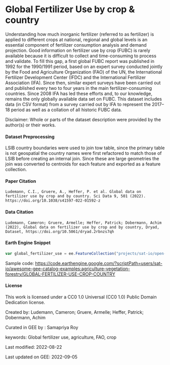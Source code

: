 # Global Fertilizer Use by crop & country

Understanding how much inorganic fertilizer (referred to as fertilizer) is applied to different crops at national, regional and global levels is an essential component of fertilizer consumption analysis and demand projection. Good information on fertilizer use by crop (FUBC) is rarely available because it is difficult to collect and time-consuming to process and validate. To fill this gap, a first global FUBC report was published in 1992 for the 1990/1991 period, based on an expert survey conducted jointly by the Food and Agriculture Organization (FAO) of the UN, the International Fertilizer Development Center (IFDC) and the International Fertilizer Association (IFA). Since then, similar expert surveys have been carried out and published every two to four years in the main fertilizer-consuming countries. Since 2008 IFA has led these efforts and, to our knowledge, remains the only globally available data set on FUBC. This dataset includes data (in CSV format) from a survey carried out by IFA to represent the 2017–18 period as well as a collation of all historic FUBC data.

Disclaimer: Whole or parts of the dataset description were provided by the author(s) or their works.

#### Dataset Preprocessing
LSIB country boundaries were used to join tow table, since the primary table is not geospatial the country names were first refactored to match those of LSIB before creating an internal join. Since these are large geometries the join was converted to centroids for each feature and exported as a feature collection.

#### Paper Citation

```
Ludemann, C.I., Gruere, A., Heffer, P. et al. Global data on fertilizer use by crop and by country. Sci Data 9, 501 (2022).
https://doi.org/10.1038/s41597-022-01592-z
```

#### Data Citation

```
Ludemann, Cameron; Gruere, Armelle; Heffer, Patrick; Dobermann, Achim (2022), Global data on fertilizer use by crop and by country, Dryad,
Dataset, https://doi.org/10.5061/dryad.2rbnzs7qh
```

#### Earth Engine Snippet

```js
var global_fertilizer_use = ee.FeatureCollection("projects/sat-io/open-datasets/global_fertilizer_use_centroid");
```

Sample code: https://code.earthengine.google.com/?scriptPath=users/sat-io/awesome-gee-catalog-examples:agriculture-vegetation-forestry/GLOBAL-FERTILIZER-USE-CROP-COUNTRY

#### License

This work is licensed under a CC0 1.0 Universal (CC0 1.0) Public Domain Dedication license.

Created by: Ludemann, Cameron; Gruere, Armelle; Heffer, Patrick; Dobermann, Achim

Curated in GEE by : Samapriya Roy

keywords: Global fertilizer use, agriculture, FAO, crop

Last modified: 2022-08-22

Last updated on GEE: 2022-09-05

